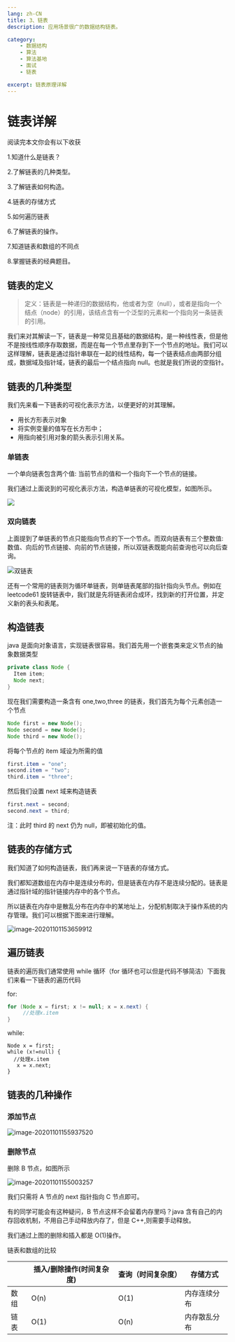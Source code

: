 ```yaml
---
lang: zh-CN
title: 3、链表
description: 应用场景很广的数据结构链表。

category: 
    - 数据结构
    - 算法
    - 算法基地
    - 面试
    - 链表

excerpt: 链表原理详解
---
```



# 链表详解

阅读完本文你会有以下收获

1.知道什么是链表？

2.了解链表的几种类型。

3.了解链表如何构造。

4.链表的存储方式

5.如何遍历链表

6.了解链表的操作。

7.知道链表和数组的不同点

8.掌握链表的经典题目。

## 链表的定义

> 定义：链表是一种递归的数据结构，他或者为空（null），或者是指向一个结点（node）的引用，该结点含有一个泛型的元素和一个指向另一条链表的引用。

我们来对其解读一下，链表是一种常见且基础的数据结构，是一种线性表，但是他不是按线性顺序存取数据，而是在每一个节点里存到下一个节点的地址。我们可以这样理解，链表是通过指针串联在一起的线性结构，每一个链表结点由两部分组成，数据域及指针域，链表的最后一个结点指向 null。也就是我们所说的空指针。

## 链表的几种类型

我们先来看一下链表的可视化表示方法，以便更好的对其理解。

- 用长方形表示对象
- 将实例变量的值写在长方形中；
- 用指向被引用对象的箭头表示引用关系。

### 单链表

一个单向链表包含两个值: 当前节点的值和一个指向下一个节点的链接。

我们通过上面说到的可视化表示方法，构造单链表的可视化模型，如图所示。

![](https://chengxuchu-1301103198.cos.ap-beijing.myqcloud.com/Photo/202304162217801.png)

### 双向链表

上面提到了单链表的节点只能指向节点的下一个节点。而双向链表有三个整数值: 数值、向后的节点链接、向前的节点链接，所以双链表既能向前查询也可以向后查询。

![双链表](https://chengxuchu-1301103198.cos.ap-beijing.myqcloud.com/Photo/202304162217240.png)

还有一个常用的链表则为循环单链表，则单链表尾部的指针指向头节点。例如在 leetcode61 旋转链表中，我们就是先将链表闭合成环，找到新的打开位置，并定义新的表头和表尾。

## 构造链表

java 是面向对象语言，实现链表很容易。我们首先用一个嵌套类来定义节点的抽象数据类型

```java
private class Node {
  Item item;
  Node next;
}
```

现在我们需要构造一条含有 one,two,three 的链表，我们首先为每个元素创造一个节点

```java
Node first = new Node();
Node second = new Node();
Node third = new Node();
```

将每个节点的 item 域设为所需的值

```java
first.item = "one";
second.item = "two";
third.item = "three";
```

然后我们设置 next 域来构造链表

```java
first.next = second;
second.next = third;
```

注：此时 third 的 next 仍为 null，即被初始化的值。

## 链表的存储方式

我们知道了如何构造链表，我们再来说一下链表的存储方式。

我们都知道数组在内存中是连续分布的，但是链表在内存不是连续分配的。链表是通过指针域的指针链接内存中的各个节点。

所以链表在内存中是散乱分布在内存中的某地址上，分配机制取决于操作系统的内存管理。我们可以根据下图来进行理解。

![image-20201101153659912](https://chengxuchu-1301103198.cos.ap-beijing.myqcloud.com/Photo/202304162218137.png)

## 遍历链表

链表的遍历我们通常使用 while 循环（for 循环也可以但是代码不够简洁）下面我们来看一下链表的遍历代码

for:

```java
for (Node x = first; x != null; x = x.next) {
     //处理x.item
}
```

while:

```
Node x = first;
while (x!=null) {
  //处理x.item
   x = x.next;
}
```

## 链表的几种操作

### 添加节点

![image-20201101155937520](https://chengxuchu-1301103198.cos.ap-beijing.myqcloud.com/Photo/202304162218360.png)

### 删除节点

删除 B 节点，如图所示

![image-20201101155003257](https://chengxuchu-1301103198.cos.ap-beijing.myqcloud.com/Photo/202304162218017.png)

我们只需将 A 节点的 next 指针指向 C 节点即可。

有的同学可能会有这种疑问，B 节点这样不会留着内存里吗？java 含有自己的内存回收机制，不用自己手动释放内存了，但是 C++,则需要手动释放。

我们通过上图的删除和插入都是 O(1)操作。

链表和数组的比较

|      | 插入/删除操作(时间复杂度) | 查询（时间复杂度） | 存储方式     |
| ---- | ------------------------- | ------------------ | ------------ |
| 数组 | O(n)                      | O(1)               | 内存连续分布 |
| 链表 | O(1)                      | O(n)               | 内存散乱分布 |
